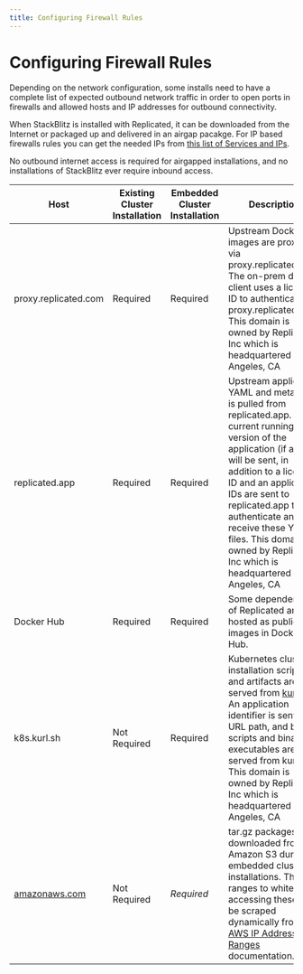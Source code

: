 ```yaml
---
title: Configuring Firewall Rules
---
```


# Configuring Firewall Rules

Depending on the network configuration, some installs need to have a complete list of expected outbound network traffic in order to
open ports in firewalls and allowed hosts and IP addresses for outbound connectivity.

When StackBlitz is installed with Replicated, it can be downloaded from the Internet or packaged up and delivered in an airgap pacakge. For IP based firewalls rules you can get the needed IPs from [this list of Services and IPs](https://raw.githubusercontent.com/replicatedhq/ips/master/ip_addresses.json).

No outbound internet access is required for airgapped installations, and no installations of StackBlitz ever require inbound access.

| Host | Existing Cluster Installation | Embedded Cluster Installation |Description |
|---|---|---|---|
| proxy.replicated.com | Required | Required | Upstream Docker images are proxied via proxy.replicated.com. The on-prem docker client uses a license ID to authenticate to proxy.replicated.com. This domain is owned by Replicated, Inc which is headquartered in Los Angeles, CA |
| replicated.app | Required | Required | Upstream application YAML and metadata is pulled from replicated.app. The current running version of the application (if any) will be sent, in addition to a license ID and an application IDs are sent to replicated.app to authenticate and receive these YAML files. This domain is owned by Replicated, Inc which is headquartered in Los Angeles, CA |
| Docker Hub | Required | Required | Some dependencies of Replicated are hosted as public images in Docker Hub.|
| k8s.kurl.sh | Not Required | Required | Kubernetes cluster installation scripts and artifacts are served from [kurl.sh](http://kurl.sh). An application identifier is sent in a URL path, and bash scripts and binary executables are served from kurl.sh. This domain is owned by Replicated, Inc which is headquartered in Los Angeles, CA |
| [amazonaws.com](https://docs.aws.amazon.com/general/latest/gr/aws-ip-ranges.html#aws-ip-download) | Not Required | <i/>Required | tar.gz packages are downloaded from Amazon S3 during embedded cluster installations. The IP ranges to whitelist for accessing these can be scraped dynamically from the [AWS IP Address Ranges](https://docs.aws.amazon.com/general/latest/gr/aws-ip-ranges.html#aws-ip-download) documentation.
